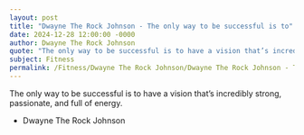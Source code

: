 ```yaml
---
layout: post
title: "Dwayne The Rock Johnson - The only way to be successful is to"
date: 2024-12-28 12:00:00 -0000
author: Dwayne The Rock Johnson
quote: "The only way to be successful is to have a vision that’s incredibly strong, passionate, and full of energy."
subject: Fitness
permalink: /Fitness/Dwayne The Rock Johnson/Dwayne The Rock Johnson - The only way to be successful is to
---
```


The only way to be successful is to have a vision that’s incredibly strong, passionate, and full of energy.

- Dwayne The Rock Johnson
